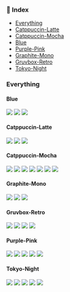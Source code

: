 ### 📖 Index
- [Everything](src/index/Everything.md)
- [Catppuccin-Latte](src/index/Catppuccin-Latte.md)
- [Catppuccin-Mocha](src/index/Catppuccin-Mocha.md)
- [Blue](src/index/Blue.md)
- [Purple-Pink](src/index/Purple-Pink.md)
- [Graphite-Mono](src/index/Graphite-Mono.md)
- [Gruvbox-Retro](src/index/Gruvbox-Retro.md)
- [Tokyo-Night](src/index/Tokyo-Night.md)

### Everything

#### Blue

<img src="https://github.com/iambluie/masterpiecewallpapers/blob/main/src/wallpapers/Blue/Bluenight.gif?raw=true">
<img src="https://github.com/iambluie/masterpiecewallpapers/blob/main/src/wallpapers/Blue/Coast.jpg?raw=true">
<img src="https://github.com/iambluie/masterpiecewallpapers/blob/main/src/wallpapers/Blue/Paintedblue.png?raw=true">

#### Catppuccin-Latte

<img src="https://github.com/iambluie/masterpiecewallpapers/blob/main/src/wallpapers/Catppuccin-Latte/chainsaw_angel_lake.jpg?raw=true">
<img src="https://github.com/iambluie/masterpiecewallpapers/blob/main/src/wallpapers/Catppuccin-Latte/jormungandr.jpg?raw=true">
<img src="https://github.com/iambluie/masterpiecewallpapers/blob/main/src/wallpapers/Catppuccin-Latte/rocket_launch.png?raw=true">

#### Catppuccin-Mocha

<img src="https://github.com/iambluie/masterpiecewallpapers/blob/main/src/wallpapers/Catppuccin-Mocha/apex_octane.jpg?raw=true">
<img src="https://github.com/iambluie/masterpiecewallpapers/blob/main/src/wallpapers/Catppuccin-Mocha/blackwhite.png?raw=true">
<img src="https://github.com/iambluie/masterpiecewallpapers/blob/main/src/wallpapers/Catppuccin-Mocha/boat_abondoned.jpg?raw=true">
<img src="https://github.com/iambluie/masterpiecewallpapers/blob/main/src/wallpapers/Catppuccin-Mocha/cat_leaves.png?raw=true">
<img src="https://github.com/iambluie/masterpiecewallpapers/blob/main/src/wallpapers/Catppuccin-Mocha/escape_velocity.jpg?raw=true">
<img src="https://github.com/iambluie/masterpiecewallpapers/blob/main/src/wallpapers/Catppuccin-Mocha/evening-sky.png?raw=true">
<img src="https://github.com/iambluie/masterpiecewallpapers/blob/main/src/wallpapers/Catppuccin-Mocha/pink.png?raw=true">

#### Graphite-Mono

<img src="https://github.com/iambluie/masterpiecewallpapers/blob/main/src/wallpapers/Graphite-Mono/chainsawman_sketch.png?raw=true">
<img src="https://github.com/iambluie/masterpiecewallpapers/blob/main/src/wallpapers/Graphite-Mono/mountain_snow.jpg?raw=true">
<img src="https://github.com/iambluie/masterpiecewallpapers/blob/main/src/wallpapers/Graphite-Mono/spring_bloom.jpg?raw=true">

#### Gruvbox-Retro

<img src="https://github.com/iambluie/masterpiecewallpapers/blob/main/src/wallpapers/Gruvbox-Retro/minimal_squares.png?raw=true">
<img src="https://github.com/iambluie/masterpiecewallpapers/blob/main/src/wallpapers/Gruvbox-Retro/patterns.jpg?raw=true">
<img src="https://github.com/iambluie/masterpiecewallpapers/blob/main/src/wallpapers/Gruvbox-Retro/street.png?raw=true">
<img src="https://github.com/iambluie/masterpiecewallpapers/blob/main/src/wallpapers/Gruvbox-Retro/wall.jpg?raw=true">

#### Purple-Pink

<img src="https://github.com/iambluie/masterpiecewallpapers/blob/main/src/wallpapers/Purple-Pink/city.jpg?raw=true">
<img src="https://github.com/iambluie/masterpiecewallpapers/blob/main/src/wallpapers/Purple-Pink/roof.jpg?raw=true">
<img src="https://github.com/iambluie/masterpiecewallpapers/blob/main/src/wallpapers/Purple-Pink/sky1.png?raw=true">
<img src="https://github.com/iambluie/masterpiecewallpapers/blob/main/src/wallpapers/Purple-Pink/sky2.jpg?raw=true">
<img src="https://github.com/iambluie/masterpiecewallpapers/blob/main/src/wallpapers/Purple-Pink/sky3.png?raw=true">

#### Tokyo-Night

<img src="https://github.com/iambluie/masterpiecewallpapers/blob/main/src/wallpapers/Tokyo-Night/cat_lofi_cafe.jpg?raw=true">
<img src="https://github.com/iambluie/masterpiecewallpapers/blob/main/src/wallpapers/Tokyo-Night/cyber.jpg?raw=true">
<img src="https://github.com/iambluie/masterpiecewallpapers/blob/main/src/wallpapers/Tokyo-Night/edger_lucy_neon.jpg?raw=true">
<img src="https://github.com/iambluie/masterpiecewallpapers/blob/main/src/wallpapers/Tokyo-Night/lowpoly_street.png?raw=true">
<img src="https://github.com/iambluie/masterpiecewallpapers/blob/main/src/wallpapers/Tokyo-Night/tokyo_pink.png?raw=true">